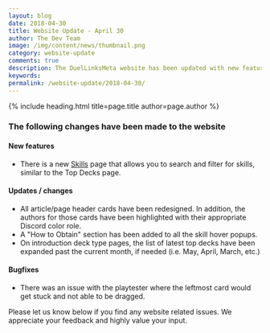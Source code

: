 ```yaml
---
layout: blog
date: 2018-04-30
title: Website Update - April 30
author: The Dev Team
image: /img/content/news/thumbnail.png
category: website-update
comments: true
description: The DuelLinksMeta website has been updated with new features and bugfixes. We place high value in being transparent about updates and changes to make sure that everyone has a good view of what we do to improve the website experience of our visitors.
keywords: 
permalink: /website-update/2018-04-30/
---
```


{% include heading.html title=page.title author=page.author %}

### The following changes have been made to the website

#### New features

- There is a new [Skills](/farming/skills/) page that allows you to search and filter for skills, similar to the Top Decks page.

#### Updates / changes

- All article/page header cards have been redesigned. In addition, the authors for those cards have been highlighted with their appropriate Discord color role. 
- A "How to Obtain" section has been added to all the skill hover popups. 
- On introduction deck type pages, the list of latest top decks have been expanded past the current month, if needed (i.e. May, April, March, etc.)          

#### Bugfixes

- There was an issue with the playtester where the leftmost card would get stuck and not able to be dragged.   

Please let us know below if you find any website related issues. We appreciate your feedback and highly value your input.